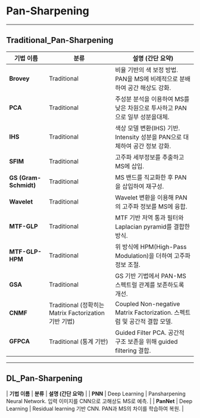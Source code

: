 # Pan-Sharpening

---
## Traditional_Pan-Sharpening
| **기법 이름**             | **분류**                                        | **설명 (간단 요약)**                                               |
| --------------------- | --------------------------------------------- | ------------------------------------------------------------ |
| **Brovey**            | Traditional                                   | 비율 기반의 색 보정 방법. PAN을 MS에 비례적으로 분배하여 공간 해상도 강화.               |
| **PCA**               | Traditional                                   | 주성분 분석을 이용하여 MS를 낮은 차원으로 투사하고 PAN으로 일부 성분을대체.               |
| **IHS**               | Traditional                                   | 색상 모델 변환(IHS) 기반. Intensity 성분을 PAN으로 대체하여 공간 정보 강화.         |
| **SFIM**              | Traditional                                   | 고주파 세부정보를 추출하고 MS에 삽입.                                       |
| **GS (Gram-Schmidt)** | Traditional                                   | MS 밴드를 직교화한 후 PAN을 삽입하여 재구성.                                 |
| **Wavelet**           | Traditional                                   | Wavelet 변환을 이용해 PAN의 고주파 정보를 MS에 융합.                         |
| **MTF-GLP**           | Traditional                                   | MTF 기반 저역 통과 필터와 Laplacian pyramid를 결합한 방식.                  |
| **MTF-GLP-HPM**       | Traditional                                   | 위 방식에 HPM(High-Pass Modulation)을 더하여 고주파 정보 조절.              |
| **GSA**               | Traditional                                   | GS 기반 기법에서 PAN-MS 스펙트럴 관계를 보존하도록 개선.                         |
| **CNMF**              | Traditional (정확히는 Matrix Factorization 기반 기법) | Coupled Non-negative Matrix Factorization. 스펙트럼 및 공간적 결합 모델. |
| **GFPCA**             | Traditional (통계 기반)                           | Guided Filter PCA. 공간적 구조 보존을 위해 guided filtering 결합.        |



---
## DL_Pan-Sharpening
| **기법 이름**             | **분류**                                        | **설명 (간단 요약)**                                               |
| **PNN**               | Deep Learning                                 | Pansharpening Neural Network. 입력 이미지를 CNN으로 고해상도 MS로 예측.     |
| **PanNet**            | Deep Learning                                 | Residual learning 기반 CNN. PAN과 MS의 차이를 학습하여 복원.              |